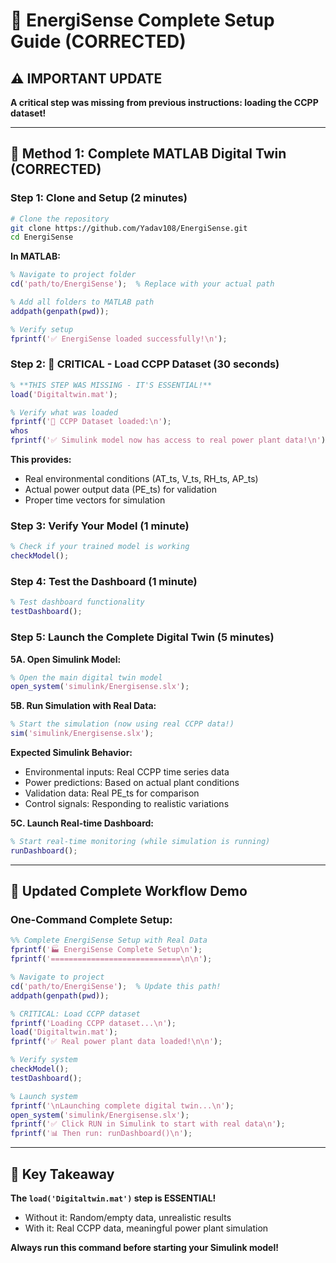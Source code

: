 # 🚀 EnergiSense Complete Setup Guide (CORRECTED)

## ⚠️ IMPORTANT UPDATE
**A critical step was missing from previous instructions: loading the CCPP dataset!**

---

## 🎯 Method 1: Complete MATLAB Digital Twin (CORRECTED)

### **Step 1: Clone and Setup** (2 minutes)
```bash
# Clone the repository
git clone https://github.com/Yadav108/EnergiSense.git
cd EnergiSense
```

**In MATLAB:**
```matlab
% Navigate to project folder
cd('path/to/EnergiSense');  % Replace with your actual path

% Add all folders to MATLAB path
addpath(genpath(pwd));

% Verify setup
fprintf('✅ EnergiSense loaded successfully!\n');
```

### **Step 2: 🔑 CRITICAL - Load CCPP Dataset** (30 seconds)
```matlab
% **THIS STEP WAS MISSING - IT'S ESSENTIAL!**
load('Digitaltwin.mat');

% Verify what was loaded
fprintf('📁 CCPP Dataset loaded:\n');
whos
fprintf('✅ Simulink model now has access to real power plant data!\n');
```

**This provides:**
- Real environmental conditions (AT_ts, V_ts, RH_ts, AP_ts)
- Actual power output data (PE_ts) for validation
- Proper time vectors for simulation

### **Step 3: Verify Your Model** (1 minute)
```matlab
% Check if your trained model is working
checkModel();
```

### **Step 4: Test the Dashboard** (1 minute)
```matlab
% Test dashboard functionality
testDashboard();
```

### **Step 5: Launch the Complete Digital Twin** (5 minutes)

**5A. Open Simulink Model:**
```matlab
% Open the main digital twin model
open_system('simulink/Energisense.slx');
```

**5B. Run Simulation with Real Data:**
```matlab
% Start the simulation (now using real CCPP data!)
sim('simulink/Energisense.slx');
```

**Expected Simulink Behavior:**
- Environmental inputs: Real CCPP time series data
- Power predictions: Based on actual plant conditions
- Validation data: Real PE_ts for comparison
- Control signals: Responding to realistic variations

**5C. Launch Real-time Dashboard:**
```matlab
% Start real-time monitoring (while simulation is running)
runDashboard();
```

---

## 🚀 Updated Complete Workflow Demo

### **One-Command Complete Setup:**
```matlab
%% Complete EnergiSense Setup with Real Data
fprintf('🏭 EnergiSense Complete Setup\n');
fprintf('=============================\n\n');

% Navigate to project
cd('path/to/EnergiSense');  % Update this path!
addpath(genpath(pwd));

% CRITICAL: Load CCPP dataset
fprintf('Loading CCPP dataset...\n');
load('Digitaltwin.mat');
fprintf('✅ Real power plant data loaded!\n\n');

% Verify system
checkModel();
testDashboard();

% Launch system
fprintf('\nLaunching complete digital twin...\n');
open_system('simulink/Energisense.slx');
fprintf('✅ Click RUN in Simulink to start with real data\n');
fprintf('📊 Then run: runDashboard()\n');
```

---

## 🔑 Key Takeaway

**The `load('Digitaltwin.mat')` step is ESSENTIAL!**
- Without it: Random/empty data, unrealistic results
- With it: Real CCPP data, meaningful power plant simulation

**Always run this command before starting your Simulink model!**
